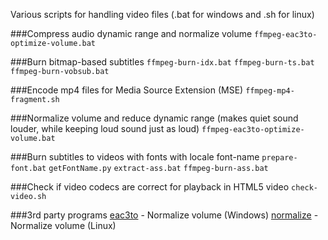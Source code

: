 Various scripts for handling video files (.bat for windows and .sh for linux)

###Compress audio dynamic range and normalize volume
`ffmpeg-eac3to-optimize-volume.bat`

###Burn bitmap-based subtitles
`ffmpeg-burn-idx.bat`
`ffmpeg-burn-ts.bat`
`ffmpeg-burn-vobsub.bat`

###Encode mp4 files for Media Source Extension (MSE)
`ffmpeg-mp4-fragment.sh`

###Normalize volume and reduce dynamic range (makes quiet sound louder, while keeping loud sound just as loud)
`ffmpeg-eac3to-optimize-volume.bat`

###Burn subtitles to videos with fonts with locale font-name
`prepare-font.bat`
`getFontName.py`
`extract-ass.bat`
`ffmpeg-burn-ass.bat`

###Check if video codecs are correct for playback in HTML5 video
`check-video.sh`

###3rd party programs
[eac3to](https://forum.doom9.org/showthread.php?t=125966) - Normalize volume (Windows)
[normalize](http://normalize.nongnu.org/) - Normalize volume (Linux)

